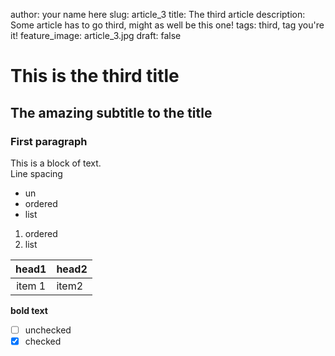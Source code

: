 author: your name here
slug: article_3
title: The third article
description: Some article has to go third, might as well be this one!
tags: third, tag you're it!
feature_image: article_3.jpg
draft: false

# This is the third title

## The amazing subtitle to the title

### First paragraph

This is a block of text.  
Line spacing

- un
- ordered
- list

1. ordered
2. list

head1 | head2
:---: | :---
item 1 | item2

**bold text**

- [ ] unchecked
- [x] checked
